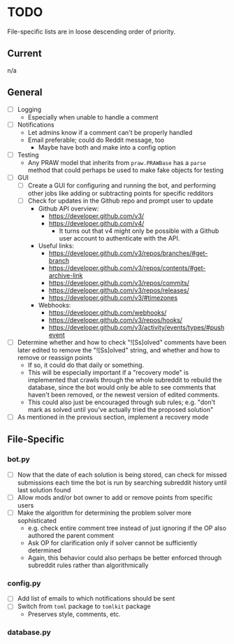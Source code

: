 # TODO

File-specific lists are in loose descending order of priority.

## Current

n/a

## General

* [ ] Logging
    * Especially when unable to handle a comment
* [ ] Notifications
    * Let admins know if a comment can't be properly handled
    * Email preferable; could do Reddit message, too
        * Maybe have both and make into a config option
* [ ] Testing
    - Any PRAW model that inherits from `praw.PRAWBase` has a `parse` method
        that could perhaps be used to make fake objects for testing
* [ ] GUI
    - [ ] Create a GUI for configuring and running the bot, and performing other jobs
        like adding or subtracting points for specific redditors
    - [ ] Check for updates in the Github repo and prompt user to update
        - Github API overview:
            - https://developer.github.com/v3/
            - https://developer.github.com/v4/
                - It turns out that v4 might only be possible with a Github user
                    account to authenticate with the API.
        - Useful links:
            - https://developer.github.com/v3/repos/branches/#get-branch
            - https://developer.github.com/v3/repos/contents/#get-archive-link
            - https://developer.github.com/v3/repos/commits/
            - https://developer.github.com/v3/repos/releases/
            - https://developer.github.com/v3/#timezones
        - Webhooks:
            - https://developer.github.com/webhooks/
            - https://developer.github.com/v3/repos/hooks/
            - https://developer.github.com/v3/activity/events/types/#pushevent
* [ ] Determine whether and how to check "![Ss]olved" comments have been later
    edited to remove the "![Ss]olved" string, and whether and how to remove or
    reassign points
    - If so, it could do that daily or something.
    - This will be especially important if a "recovery mode" is implemented that
        crawls through the whole subreddit to rebuild the database, since the
        bot would only be able to see comments that haven't been removed, or
        the newest version of edited comments.
    - This could also just be encouraged through sub rules; e.g. "don't mark as
        solved until you've actually tried the proposed solution"
* [ ] As mentioned in the previous section, implement a recovery mode

## File-Specific

### bot.py

* [ ] Now that the date of each solution is being stored, can check for missed
    submissions each time the bot is run by searching subreddit history until
    last solution found
* [ ] Allow mods and/or bot owner to add or remove points from specific users
* [ ] Make the algorithm for determining the problem solver more sophisticated
    - e.g. check entire comment tree instead of just ignoring if the OP also
        authored the parent comment
    - Ask OP for clarification only if solver cannot be sufficiently determined
    - Again, this behavior could also perhaps be better enforced through
        subreddit rules rather than algorithmically

### config.py

* [ ] Add list of emails to which notifications should be sent
* [ ] Switch from `toml` package to `tomlkit` package
    - Preserves style, comments, etc.

### database.py

